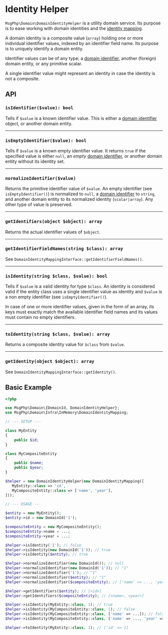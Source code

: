# Identity Helper

`MsgPhp\Domain\DomainIdentityHelper` is a utility domain service. Its purpose is to ease working with domain identities
and the [identity mapping](identity-mapping.md).

A domain identity is a composite value (`array`) holding one or more individual identifier values, indexed by an
identifier field name. Its purpose is to uniquely identify a domain entity.

Identifier values can be of any type; a [domain identifier](identifiers.md), another (foreign) domain entity, or any
primitive scalar.

A single identifier value might represent an identity in case the identity is not a composite.

## API

### `isIdentifier($value): bool`

Tells if `$value` is a known identifier value. This is either a [domain identifier](identifiers.md) object, or another
domain entity.

---

### `isEmptyIdentifier($value): bool`

Tells if `$value` is a known empty identifier value. It returns `true` if the specified value is either `null`, an 
_empty_ [domain identifier](identifiers.md), or another domain entity without its identity set.

---

### `normalizeIdentifier($value)`

Returns the primitive identifier value of `$value`. An empty identifier (see `isEmptyIdentifier()`) is normalized to
`null`, a [domain identifier](identifiers.md) to `string`, and another domain entity to its normalized identity (`scalar|array`).
Any other type of value is preserved.

---

### `getIdentifiers(object $object): array`

Returns the actual identifier values of `$object`.

---

### `getIdentifierFieldNames(string $class): array`

See `DomainIdentityMappingInterface::getIdentifierFieldNames()`.

---

### `isIdentity(string $class, $value): bool`

Tells if `$value` is a valid identity for type `$class`. An identity is considered valid if the entity class uses
a single identifier value as identity and `$value` is a non empty identifier (see `isEmptyIdentifier()`).

In case of one or more identifier values, given in the form of an array, its keys must exactly match the available
identifier field names and its values must contain no empty identifiers.

---

### `toIdentity(string $class, $value): array`

Returns a composite identity value for `$class` from `$value`.

---

### `getIdentity(object $object): array`

See `DomainIdentityMappingInterface::getIdentity()`.

## Basic Example

```php
<?php

use MsgPhp\Domain\{DomainId, DomainIdentityHelper};
use MsgPhp\Domain\Infra\InMemory\DomainIdentityMapping;

// --- SETUP ---

class MyEntity
{
    public $id;
}

class MyCompositeEntity
{
    public $name;
    public $year;
}

$helper = new DomainIdentityHelper(new DomainIdentityMapping([
   MyEntity::class => 'id',
   MyCompositeEntity::class => ['name', 'year'],
]));

// --- USAGE ---

$entity = new MyEntity();
$entity->id = new DomainId('1');

$compositeEntity = new MyCompositeEntity();
$compositeEntity->name = ...;
$compositeEntity->year = ...;

$helper->isIdentity('1'); // false
$helper->isIdentity(new DomainId('1')); // true
$helper->isIdentity($entity); // true

$helper->normalizeIdentifier(new DomainId()); // null
$helper->normalizeIdentifier(new DomainId('1')); // "1"
$helper->normalizeIdentifier('1'); // "1"
$helper->normalizeIdentifier($entity); // "1"
$helper->normalizeIdentifier($compositeEntity); // ['name' => ..., 'year' => ....]

$helper->getIdentifiers($entity); // [<id>]
$helper->getIdentifiers($compositeEntity); // [<name>, <year>]

$helper->isIdentity(MyEntity::class, 1); // true
$helper->isIdentity(MyCompositeEntity::class, 1); // false
$helper->isIdentity(MyCompositeEntity::class, ['name' => ...]); // false
$helper->isIdentity(MyCompositeEntity::class, ['name' => ..., 'year' => ...]); // true

$helper->toIdentity(MyEntity::class, 1); // ['id' => 1]
```
